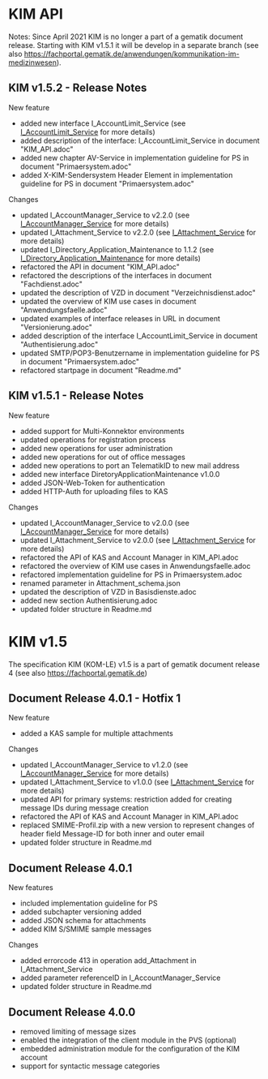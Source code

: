 # KIM API

Notes: Since April 2021 KIM is no longer a part of a gematik document release. Starting with KIM v1.5.1 it will be develop in a separate branch (see also https://fachportal.gematik.de/anwendungen/kommunikation-im-medizinwesen). 

## KIM v1.5.2 - Release Notes 

New feature 
- added new interface I_AccountLimit_Service (see [I_AccountLimit_Service](https://github.com/gematik/api-kim/blob/master/src/openapi/AccountLimit.yaml) for more details)
- added description of the interface: I_AccountLimit_Service in document "KIM_API.adoc"
- added new chapter AV-Service in implementation guideline for PS in document "Primaersystem.adoc"
- added X-KIM-Sendersystem Header Element in implementation guideline for PS in document "Primaersystem.adoc"

Changes 
- updated I_AccountManager_Service to v2.2.0 (see [I_AccountManager_Service](https://github.com/gematik/api-kim/blob/master/src/openapi/AccountManager.yaml) for more details)
- updated I_Attachment_Service to v2.2.0 (see [I_Attachment_Service](https://github.com/gematik/api-kim/blob/master/src/openapi/AttachmentService.yaml) for more details)
- updated I_Directory_Application_Maintenance to 1.1.2 (see [I_Directory_Application_Maintenance](https://github.com/gematik/api-kim/blob/master/src/openapi/DirectoryApplicationMaintenance.yaml) for more details)
- refactored the API in document "KIM_API.adoc"
- refactored the descriptions of the interfaces in document "Fachdienst.adoc"
- updated the description of VZD in document "Verzeichnisdienst.adoc"
- updated the overview of KIM use cases in document "Anwendungsfaelle.adoc"
- updated examples of interface releases in URL in document "Versionierung.adoc"
- added description of the interface I_AccountLimit_Service in document "Authentisierung.adoc"
- updated SMTP/POP3-Benutzername in implementation guideline for PS in document "Primaersystem.adoc"
- refactored startpage in document "Readme.md"

## KIM v1.5.1 - Release Notes 

New feature 
- added support for Multi-Konnektor environments 
- updated operations for registration process 
- added new operations for user administration 
- added new operations for out of office messages
- added new operations to port an TelematikID to new mail address 
- added new interface DiretoryApplicationMaintenance v1.0.0 
- added JSON-Web-Token for authentication 
- added HTTP-Auth for uploading files to KAS 

Changes 
- updated I_AccountManager_Service to v2.0.0 (see [I_AccountManager_Service](https://github.com/gematik/api-kim/blob/master/src/openapi/AccountManager.yaml) for more details) 
- updated I_Attachment_Service to v2.0.0 (see [I_Attachment_Service](https://github.com/gematik/api-kim/blob/master/src/openapi/AttachmentService.yaml) for more details) 
- refactored the API of KAS and Account Manager in KIM_API.adoc 
- refactored the overview of KIM use cases in Anwendungsfaelle.adoc 
- refactored implementation guideline for PS in Primaersystem.adoc
- renamed parameter in Attachment_schema.json 
- updated the description of VZD in Basisdienste.adoc 
- added new section Authentisierung.adoc 
- updated folder structure in Readme.md

# KIM v1.5

The specification KIM (KOM-LE) v1.5 is a part of gematik document release 4 
(see also https://fachportal.gematik.de)

## Document Release 4.0.1 - Hotfix 1

New feature
- added a KAS sample for multiple attachments

Changes
- updated I_AccountManager_Service to v1.2.0 (see [I_AccountManager_Service](https://github.com/gematik/api-kim/blob/master/src/openapi/AccountManager.yaml) for more details)
- updated I_Attachment_Service to v1.0.0 (see [I_Attachment_Service](https://github.com/gematik/api-kim/blob/master/src/openapi/AttachmentService.yaml) for more details)
- updated API for primary systems: restriction added for creating message IDs during message creation
- refactored the API of KAS and Account Manager in KIM_API.adoc
- replaced SMIME-Profil.zip with a new version to represent changes of header field Message-ID for both inner and outer email
- updated folder structure in Readme.md

## Document Release 4.0.1

New features

- included implementation guideline for PS
- added subchapter versioning added
- added JSON schema for attachments
- added KIM S/SMIME sample messages

Changes

- added errorcode 413 in operation add_Attachment in I_Attachment_Service
- added parameter referenceID in I_AccountManager_Service
- updated folder structure in Readme.md

## Document Release 4.0.0

- removed limiting of message sizes
- enabled the integration of the client module in the PVS (optional)
- embedded administration module for the configuration of the KIM account
- support for syntactic message categories
#
